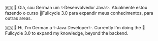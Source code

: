 <!---
german-lfl/german-lfl is a  special ✨ repository because its `README.md` (this file) appears on your GitHub profile.
You can click the Preview link to take a look at your changes.
--->
🇧🇷
👋 Olá, sou German um ✨Desenvolvedor Java✨.
Atualmente estou fazendo o curso 📔Fullcycle 3.0 para expandir meus conhecimentos, para outras areas.

🇺🇸
👋 Hi, I'm German a ✨Java Developer✨.
Currently I'm doing the 📔Fullcycle 3.0 to expand my knowledge, beyond the backend.
